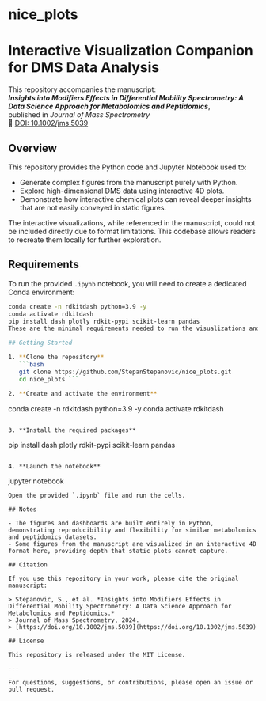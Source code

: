 # nice_plots
# Interactive Visualization Companion for DMS Data Analysis

This repository accompanies the manuscript:  
**_Insights into Modifiers Effects in Differential Mobility Spectrometry: A Data Science Approach for Metabolomics and Peptidomics_**,  
published in *Journal of Mass Spectrometry*  
📄 [DOI: 10.1002/jms.5039](https://doi.org/10.1002/jms.5039)

## Overview

This repository provides the Python code and Jupyter Notebook used to:

- Generate complex figures from the manuscript purely with Python.
- Explore high-dimensional DMS data using interactive 4D plots.
- Demonstrate how interactive chemical plots can reveal deeper insights that are not easily conveyed in static figures.

The interactive visualizations, while referenced in the manuscript, could not be included directly due to format limitations. This codebase allows readers to recreate them locally for further exploration.

## Requirements

To run the provided `.ipynb` notebook, you will need to create a dedicated Conda environment:

```bash
conda create -n rdkitdash python=3.9 -y
conda activate rdkitdash
pip install dash plotly rdkit-pypi scikit-learn pandas
These are the minimal requirements needed to run the visualizations and reproduce the key plots.

## Getting Started

1. **Clone the repository**  
   ```bash
   git clone https://github.com/StepanStepanovic/nice_plots.git
   cd nice_plots ```

2. **Create and activate the environment**  
   ```
   conda create -n rdkitdash python=3.9 -y
   conda activate rdkitdash
   ```

3. **Install the required packages**  
   ```
   pip install dash plotly rdkit-pypi scikit-learn pandas
   ```

4. **Launch the notebook**  
   ```
   jupyter notebook
   ```
   Open the provided `.ipynb` file and run the cells.

## Notes

- The figures and dashboards are built entirely in Python, demonstrating reproducibility and flexibility for similar metabolomics and peptidomics datasets.
- Some figures from the manuscript are visualized in an interactive 4D format here, providing depth that static plots cannot capture.

## Citation

If you use this repository in your work, please cite the original manuscript:

> Stepanovic, S., et al. *Insights into Modifiers Effects in Differential Mobility Spectrometry: A Data Science Approach for Metabolomics and Peptidomics.*  
> Journal of Mass Spectrometry, 2024.  
> [https://doi.org/10.1002/jms.5039](https://doi.org/10.1002/jms.5039)

## License

This repository is released under the MIT License.

---

For questions, suggestions, or contributions, please open an issue or pull request.

